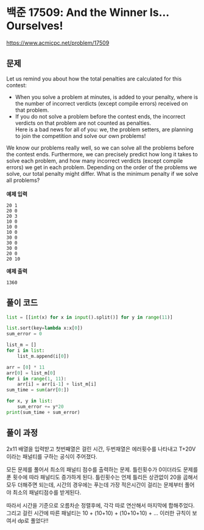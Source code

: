 # 백준 17509: And the Winner Is... Ourselves!

https://www.acmicpc.net/problem/17509

## 문제

Let us remind you about how the total penalties are calculated for this contest:

- When you solve a problem at minutes, is added to your penalty, where is the number of incorrect verdicts (except compile errors) received on that problem.
- If you do not solve a problem before the contest ends, the incorrect verdicts on that problem are not counted as penalties.  
  Here is a bad news for all of you: we, the problem setters, are planning to join the competition and solve our own problems!

We know our problems really well, so we can solve all the problems before the contest ends. Furthermore, we can precisely predict how long it takes to solve each problem, and how many incorrect verdicts (except compile errors) we get in each problem. Depending on the order of the problems we solve, our total penalty might differ. What is the minimum penalty if we solve all problems? <br><br>
**예제 입력**

```
20 1
20 0
20 3
10 0
10 0
10 0
30 0
30 0
30 0
20 0
20 10
```

**예제 출력**

```
1360
```

## 풀이 코드

```python
list = [[int(x) for x in input().split()] for y in range(11)]

list.sort(key=lambda x:x[0])
sum_error = 0

list_m = []
for i in list:
    list_m.append(i[0])

arr = [0] * 11
arr[0] = list_m[0]
for i in range(1, 11):
    arr[i] = arr[i-1] + list_m[i]
sum_time = sum(arr[0:])

for x, y in list:
    sum_error += y*20
print(sum_time + sum_error)

```

## 풀이 과정

2x11 배열을 입력받고 첫번째열은 걸린 시간, 두번재열은 에러횟수를 나타내고 T+20V 이라는 패널티를 구하는 공식이 주어졌다.

모든 문제를 풀어서 최소의 패널티 점수를 출력하는 문제. 틀린횟수가 0이더라도 문제를 푼 횟수에 따라 패널티도 증가하게 된다. 틀린횟수는 언제 틀리든 상관없이 20을 곱해서 모두 더해주면 되는데, 시간의 경우에는 푸는데 가장 적은시간이 걸리는 문제부터 풀어야 최소의 패널티점수를 받게된다.

따라서 시간을 기준으로 오름차순 정렬후에, 각각 따로 연산해서 마지막에 합해주었다.  
그리고 걸린 시간에 따른 패널티는 10 + (10+10) + (10+10+10) + ... 이러한 규칙이 보여서 dp로 풀었다!!
